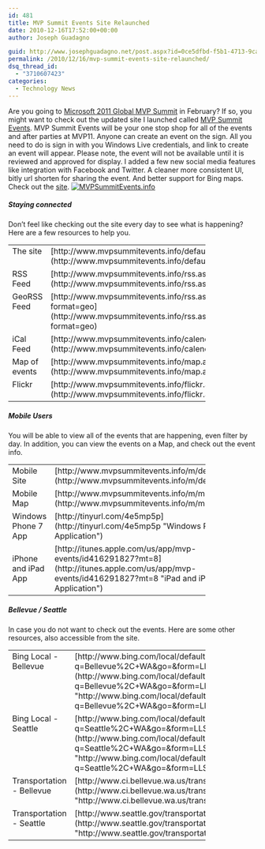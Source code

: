 ```yaml
---
id: 481
title: MVP Summit Events Site Relaunched
date: 2010-12-16T17:52:00+00:00
author: Joseph Guadagno

guid: http://www.josephguadagno.net/post.aspx?id=0ce5dfbd-f5b1-4713-9ca6-bee784cb3cf5
permalink: /2010/12/16/mvp-summit-events-site-relaunched/
dsq_thread_id:
  - "3710607423"
categories:
  - Technology News
---
```

<!-- TODO: Fix Tables -->
Are you going to [Microsoft 2011 Global MVP Summit](http://2011mvpsummit.com) in February? If so, you might want to check out the updated site I launched called [MVP Summit Events](http://mvpsummitevents.info). MVP Summit Events will be your one stop shop for all of the events and after parties at MVP11. Anyone can create an event on the sign. All you need to do is sign in with you Windows Live credentials, and link to create an event will appear. Please note, the event will not be available until it is reviewed and approved for display. I added a few new social media features like integration with Facebook and Twitter. A cleaner more consistent UI, bitly url shorten for sharing the event. And better support for Bing maps. Check out the [site](http://mvpsummitevents.info). [![MVPSummitEvents.info](https://www.josephguadagno.net/wp-content/uploads/2015/03/image_1.png "MVPSummitEvents.info")](http://mvpsummitevents.info "MVP Summit Events")

##### Staying connected

Don’t feel like checking out the site every day to see what is happening? Here are a few resources to help you.

<table style="width: 400px;" border="0" cellspacing="2" cellpadding="2">

<tbody>

<tr>

<td valign="top" width="200">The site</td>

<td valign="top" width="200">[http://www.mvpsummitevents.info/default.aspx](http://www.mvpsummitevents.info/default.aspx)</td>

</tr>

<tr>

<td valign="top" width="200">RSS Feed</td>

<td valign="top" width="200">[http://www.mvpsummitevents.info/rss.ashx](http://www.mvpsummitevents.info/rss.ashx)</td>

</tr>

<tr>

<td valign="top" width="200">GeoRSS Feed</td>

<td valign="top" width="200">[http://www.mvpsummitevents.info/rss.ashx?format=geo](http://www.mvpsummitevents.info/rss.ashx?format=geo)</td>

</tr>

<tr>

<td valign="top" width="200">iCal Feed</td>

<td valign="top" width="200">[http://www.mvpsummitevents.info/calendar.ashx](http://www.mvpsummitevents.info/calendar.ashx)</td>

</tr>

<tr>

<td valign="top" width="200">Map of events</td>

<td valign="top" width="200">[http://www.mvpsummitevents.info/map.aspx](http://www.mvpsummitevents.info/map.aspx)</td>

</tr>

<tr>

<td valign="top" width="200">Flickr</td>

<td valign="top" width="200">[http://www.mvpsummitevents.info/flickr.aspx](http://www.mvpsummitevents.info/flickr.aspx)</td>

</tr>

</tbody>

</table>

##### Mobile Users

You will be able to view all of the events that are happening, even filter by day. In addition, you can view the events on a Map, and check out the event info.

<table style="width: 400px;" border="0" cellspacing="2" cellpadding="2">

<tbody>

<tr>

<td valign="top" width="200">Mobile Site</td>

<td valign="top" width="200">[http://www.mvpsummitevents.info/m/default.aspx](http://www.mvpsummitevents.info/m/default.aspx)</td>

</tr>

<tr>

<td valign="top" width="200">Mobile Map</td>

<td valign="top" width="200">[http://www.mvpsummitevents.info/m/m.aspx](http://www.mvpsummitevents.info/m/m.aspx)</td>

</tr>

<tr>

<td>Windows Phone 7 App</td>

<td>[http://tinyurl.com/4e5mp5p](http://tinyurl.com/4e5mp5p "Windows Phone 7 Application")</td>

</tr>

<tr>

<td>iPhone and iPad App</td>

<td>[http://itunes.apple.com/us/app/mvp-events/id416291827?mt=8](http://itunes.apple.com/us/app/mvp-events/id416291827?mt=8 "iPad and iPhone Application")</td>

</tr>

</tbody>

</table>

##### Bellevue / Seattle

In case you do not want to check out the events. Here are some other resources, also accessible from the site.

<table style="width: 400px;" border="0" cellspacing="2" cellpadding="2">

<tbody>

<tr>

<td valign="top" width="200">Bing Local - Bellevue</td>

<td valign="top" width="200">[http://www.bing.com/local/default.aspx?q=Bellevue%2C+WA&go=&form=LLSV](http://www.bing.com/local/default.aspx?q=Bellevue%2C+WA&go=&form=LLSV "http://www.bing.com/local/default.aspx?q=Bellevue%2C+WA&go=&form=LLSV")</td>

</tr>

<tr>

<td valign="top" width="200">Bing Local - Seattle</td>

<td valign="top" width="200">[http://www.bing.com/local/default.aspx?q=Seattle%2C+WA&go=&form=LLSV](http://www.bing.com/local/default.aspx?q=Seattle%2C+WA&go=&form=LLSV "http://www.bing.com/local/default.aspx?q=Seattle%2C+WA&go=&form=LLSV")</td>

</tr>

<tr>

<td valign="top" width="200">Transportation - Bellevue</td>

<td valign="top" width="200">[http://www.ci.bellevue.wa.us/transportation.htm](http://www.ci.bellevue.wa.us/transportation.htm "http://www.ci.bellevue.wa.us/transportation.htm")</td>

</tr>

<tr>

<td valign="top" width="200">Transportation - Seattle</td>

<td valign="top" width="200">[http://www.seattle.gov/transportation/](http://www.seattle.gov/transportation/ "http://www.seattle.gov/transportation/")</td>

</tr>

</tbody>

</table>